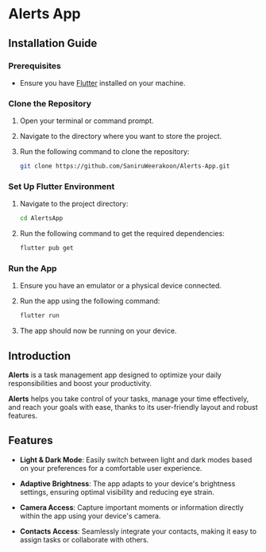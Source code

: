 # Alerts App

## Installation Guide

### Prerequisites

- Ensure you have [Flutter](https://flutter.dev/) installed on your machine.

### Clone the Repository

1. Open your terminal or command prompt.
2. Navigate to the directory where you want to store the project.
3. Run the following command to clone the repository:

    ```bash
   git clone https://github.com/SaniruWeerakoon/Alerts-App.git
    ```

### Set Up Flutter Environment

1. Navigate to the project directory:

    ```bash
    cd AlertsApp
    ```

2. Run the following command to get the required dependencies:

    ```bash
    flutter pub get
    ```

### Run the App

1. Ensure you have an emulator or a physical device connected.
2. Run the app using the following command:

    ```bash
    flutter run
    ```

3. The app should now be running on your device.

## Introduction

**Alerts** is a task management app designed to optimize your daily responsibilities and boost your productivity.

**Alerts** helps you take control of your tasks, manage your time effectively, and reach your goals with ease, thanks to its user-friendly layout and robust features.

## Features

- **Light & Dark Mode**: Easily switch between light and dark modes based on your preferences for a comfortable user experience.

- **Adaptive Brightness**: The app adapts to your device's brightness settings, ensuring optimal visibility and reducing eye strain.

- **Camera Access**: Capture important moments or information directly within the app using your device's camera.

- **Contacts Access**: Seamlessly integrate your contacts, making it easy to assign tasks or collaborate with others.




